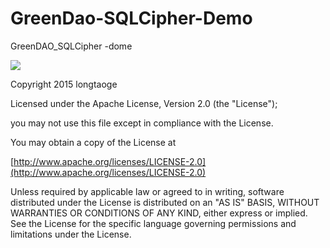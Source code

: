 # GreenDao-SQLCipher-Demo
GreenDAO_SQLCipher
-dome



![](https://github.com/longtaoge/GrennDAODemo/blob/master/image/grenndao13.png)









Copyright 2015  longtaoge

Licensed under the Apache License, Version 2.0 (the "License");

you may not use this file except in compliance with the License.

You may obtain a copy of the License at

[http://www.apache.org/licenses/LICENSE-2.0](http://www.apache.org/licenses/LICENSE-2.0)

Unless required by applicable law or agreed to in writing, software
distributed under the License is distributed on an "AS IS" BASIS,
WITHOUT WARRANTIES OR CONDITIONS OF ANY KIND, either express or implied.
See the License for the specific language governing permissions and
limitations under the License.
